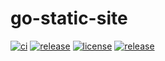 # go-static-site

[![ci](https://github.com/atrakic/go-static-site/actions/workflows/ci.yaml/badge.svg)](https://github.com/atrakic/go-static-site/actions/workflows/ci.yaml)
[![release](https://github.com/atrakic/go-static-site/actions/workflows/release.yaml/badge.svg)](https://github.com/atrakic/go-static-site/actions/workflows/release.yaml)
[![license](https://img.shields.io/github/license/atrakic/go-static-site.svg)](https://github.com/atrakic/go-static-site/blob/main/LICENSE)
[![release](https://img.shields.io/github/release/atrakic/go-static-site/all.svg)](https://github.com/atrakic/go-static-site/releases)
